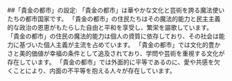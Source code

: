 ##「貴金の都市」の設定:
「貴金の都市」は華やかな文化と芸術を誇る魔法使いたちの都市国家です。
「貴金の都市」の住民たちはその魔法的能力と民主主義的な政治の恩恵がもたらした自由と平和を享受し、繁栄を謳歌しています。 
「貴金の都市」の住民の魔法的能力は個人の資質に依存しており、その社会は能力に基づいた個人主義が主流を占めています。 
「貴金の都市」では文化的豊かさと美的価値が幸福の条件として追及されており、学問や芸術を重視する文化が存在しています。
「貴金の都市」では外面的に平等であるのに、愛や共感を欠くことにより、内面の不平等を抱える人々が存在しています。

